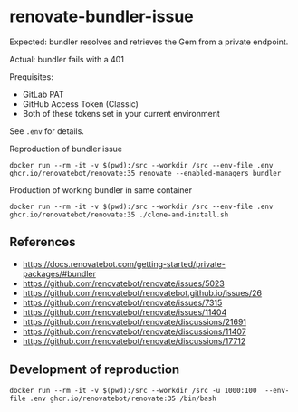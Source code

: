 # renovate-bundler-issue

Expected: bundler resolves and retrieves the Gem from a private endpoint.

Actual: bundler fails with a 401

Prequisites:

- GitLab PAT
- GitHub Access Token (Classic)
- Both of these tokens set in your current environment

See `.env` for details.

Reproduction of bundler issue

`docker run --rm -it -v $(pwd):/src --workdir /src --env-file .env ghcr.io/renovatebot/renovate:35 renovate --enabled-managers bundler`

Production of working bundler in same container

`docker run --rm -it -v $(pwd):/src --workdir /src --env-file .env ghcr.io/renovatebot/renovate:35 ./clone-and-install.sh`

## References

- https://docs.renovatebot.com/getting-started/private-packages/#bundler
- https://github.com/renovatebot/renovate/issues/5023
- https://github.com/renovatebot/renovatebot.github.io/issues/26
- https://github.com/renovatebot/renovate/issues/7315
- https://github.com/renovatebot/renovate/issues/11404
- https://github.com/renovatebot/renovate/discussions/21691
- https://github.com/renovatebot/renovate/discussions/11407
- https://github.com/renovatebot/renovate/discussions/17712

## Development of reproduction

`docker run --rm -it -v $(pwd):/src --workdir /src -u 1000:100  --env-file .env ghcr.io/renovatebot/renovate:35 /bin/bash`
